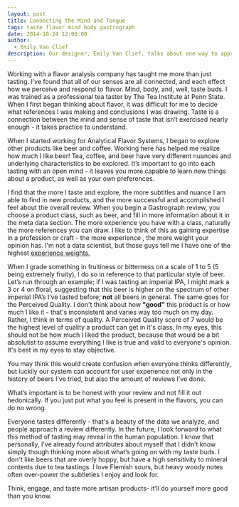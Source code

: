 ```yaml
---
layout: post
title: Connecting the Mind and Tongue
tags: taste flavor mind body gastrograph
date: 2014-10-24 12:00:00
author:
  - Emily Van Clief
description: Our designer, Emily Van Clief, talks about one way to approach a review
---
```

Working with a flavor analysis company has taught me more than just tasting. I’ve found that all of our senses are all connected, and each effect how we perceive and respond to flavor. Mind, body, and, well, taste buds. I was trained as a professional tea taster by The Tea Institute at Penn State. When I first began thinking about flavor, it was difficult for me to decide what references I was making and conclusions I was drawing. Taste is a connection between the mind and sense of taste that isn’t exercised nearly enough - it takes practice to understand.

When I started working for Analytical Flavor Systems, I began to explore other products like beer and coffee. Working here has helped me realize how much I like beer! Tea, coffee, and beer have very different nuances and underlying characteristics to be explored. It’s important to go into each tasting with an open mind - it leaves you more capable to learn new things about a product, as well as your own preferences.

<!--more-->

I find that the more I taste and explore, the more subtitles and nuance I am able to find in new products, and the more successful and accomplished I feel about the overall review. When you begin a Gastrograph review, you choose a product class, such as beer, and fill in more information about it in the meta data section. The more experience you have with a class, naturally the more references you can draw. I like to think of this as gaining expertise in a profession or craft - the more experience , the more weight your opinion has. I'm not a data scientist, but those guys tell me I have one of the highest [experience weights.][whitepapers]

When I grade something in fruitiness or bitterness on a scale of 1 to 5 (5 being extremely fruity), I do so in reference to that particular style of beer. Let’s run through an example; if I was tasting an imperial IPA, I might mark a 3 or 4 on floral, suggesting that this beer is higher on the spectrum of other imperial IPA’s I’ve tasted before; **not** all beers in general. The same goes for the Perceived Quality. I don't think about how **"good"** this product is or how much I like it - that's inconsistent and varies way too much on my day. Rather, I think in terms of quality. A Perceived Quality score of 7 would be the highest level of quality a product can get in it's class. In my eyes, this should not be how much I liked the product, because that would be a bit absolutist to assume everything I like is true and valid to everyone's opinion. It's best in my eyes to stay objective.

You may think this would create confusion when everyone thinks differently, but luckily our system can account for user experience not only in the history of beers I’ve tried, but also the amount of reviews I’ve done.

What’s important is to be honest with your review and not fill it out hedonically. If you just put what you feel is present in the flavors, you can do no wrong.

Everyone tastes differently - that's a beauty of the data we analyze, and people approach a review differently. In the future, I look forward to what this method of tasting may reveal in the human population. I know that personally, I’ve already found attributes about myself that I didn’t know simply though thinking more about what’s going on with my taste buds. I don't like beers that are overly hoppy, but have a high sensitivity to mineral contents due to tea tastings. I love Flemish sours, but heavy woody notes often over-power the subtleties I enjoy and look for.

Think, engage, and taste more artisan products- it’ll do yourself more good than you know.

[whitepapers]: https://gastrograph.com/learn/whitepapers/classifying-reviewers.html#


